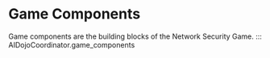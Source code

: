 # Game Components
Game components are the building blocks of the Network Security Game.
::: AIDojoCoordinator.game_components